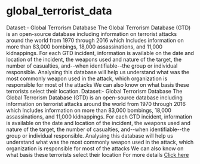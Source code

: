 # global_terrorist_data
Dataset:- Global Terrorism Database  The Global Terrorism Database (GTD) is an open-source database including information on terrorist attacks around the world from 1970 through 2016 which Includes information on more than 83,000 bombings, 18,000 assassinations, and 11,000 kidnappings.  For each GTD incident, information is available on the date and location of the incident, the weapons used and nature of the target, the number of casualties, and--when identifiable--the group or individual responsible. Analysing this database will help us understand what was the most commonly weapon used in the attack, which organization is responsible for most of the attacks We can also know on what basis these terrorists select their location.
Dataset:- Global Terrorism Database 
The Global Terrorism Database (GTD) is an open-source database including information on terrorist attacks around the world from 1970 through 2016 which Includes information on more than 83,000 bombings, 18,000 assassinations, and 11,000 kidnappings. 
For each GTD incident, information is available on the date and location of the incident, the weapons used and nature of the target, the number of casualties, and--when identifiable--the group or individual responsible.
Analysing this database will help us understand what was the most commonly weapon used in the attack, which organization is responsible for most of the attacks
We can also know on what basis these terrorists select their location
For more details <a href = "http://start.umd.edu/gtd/"> Click here </a>

